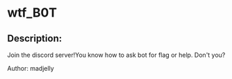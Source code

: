 
# wtf_B0T
## Description:
Join the discord server!You know how to ask bot for flag or help. Don't you?

Author: madjelly

